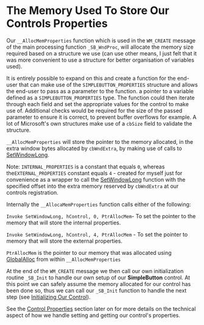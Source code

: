 # The Memory Used To Store Our Controls Properties

Our `__AllocMemProperties` function which is used in the `WM_CREATE` message of the main processing function `_SB_WndProc`, will allocate the memory size required based on a structure we use \(can use other means, I just felt that it was more convenient to use a structure for better organisation of variables used\).

It is entirely possible to expand on this and create a function for the end-user that can make use of the `SIMPLEBUTTON_PROPERTIES` structure and allows the end-user to pass as a parameter to the function. a pointer to a variable defined as a `SIMPLEBUTTON_PROPERTIES` type. The function could then iterate through each field and set the appropriate values for the control to make use of. Additional checks would be required for the size of the passed parameter to ensure it is correct, to prevent buffer overflows for example. A lot of Microsoft's own structures make use of a `cbSize` field to validate the structure.

`__AllocMemProperties` will store the pointer to the memory allocated, in the extra window bytes allocated by `cbWndExtra`, by making use of calls to [SetWindowLong](https://msdn.microsoft.com/en-us/library/windows/desktop/ms633591%28v=vs.85%29.aspx).

Note: `INTERNAL_PROPERTIES` is a constant that equals `0`, whereas the`EXTERNAL_PROPERTIES` constant equals `4` - created for myself  just for convenience as a wrapper to call the [SetWindowLong](https://msdn.microsoft.com/en-us/library/windows/desktop/ms633591%28v=vs.85%29.aspx) function with the specified offset into the extra memory reserved by `cbWndExtra` at our controls registration.

Internally the `__AllocaMemProperties` function calls either of the following:

`Invoke SetWindowLong, hControl, 0, PtrAllocMem`-  To set the pointer to the memory that will store the internal properties.

`Invoke SetWindowLong, hControl, 4, PtrAllocMem` - To set the pointer to memory that will store the external properties.

`PtrAllocMem` is the pointer to our memory that was allocated using [GlobalAlloc](https://msdn.microsoft.com/en-us/library/windows/desktop/aa366574%28v=vs.85%29.aspx) from within `__AllocMemProperties`

At the end of the `WM_CREATE` message we then call our own initialization routine `_SB_Init` to handle our own setup of our **SimpleButton** control. At this point we can safely assume the memory allocated for our control has been done so, thus we can call our `_SB_Init` function to handle the next step \(see [Initializing Our Control](//initializing-our-control.md)\).

See the [Control Properties](/control-properties.md) section later on for more details on the technical aspect of how we handle setting and getting our control's properties.

